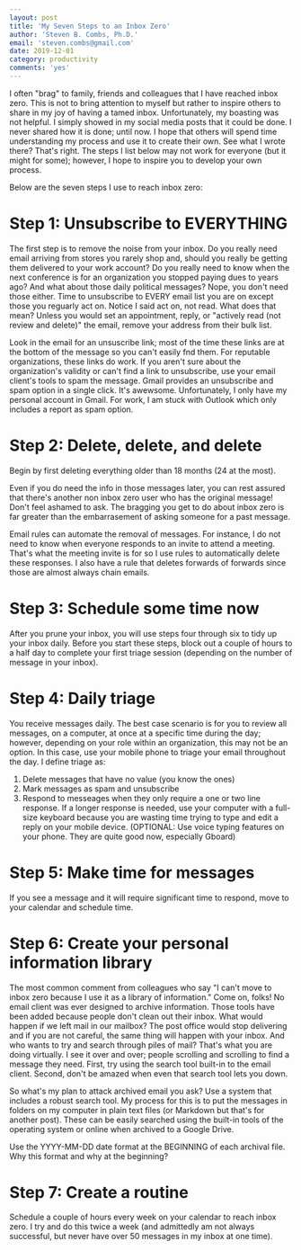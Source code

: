 ```yaml
---
layout: post
title: 'My Seven Steps to an Inbox Zero'
author: 'Steven B. Combs, Ph.D.'
email: 'steven.combs@gmail.com'
date: 2019-12-01
category: productivity
comments: 'yes'
---
```


I often "brag" to family, friends and colleagues that I have reached inbox zero. This is not to bring attention to myself but rather to inspire others to share in my joy of having a tamed inbox. Unfortunately, my boasting was not helpful. I simply showed in my social media posts that it could be done. I never shared how it is done; until now. I hope that others will spend time understanding my process and use it to create their own. See what I wrote there? That's right. The steps I list below may not work for everyone (but it might for some); however, I hope to inspire you to develop your own process.

Below are the seven steps I use to reach inbox zero:

# Step 1: Unsubscribe to EVERYTHING
The first step is to remove the noise from your inbox. Do you really need email arriving from stores you rarely shop and, should you really be getting them delivered to your work account? Do you really need to know when the next conference is for an organization you stopped paying dues to years ago? And what about those daily political messages? Nope, you don't need those either. Time to unsubscribe to EVERY email list you are on except those you reguarly act on. Notice I said act on, not read. What does that mean? Unless you would set an appointment, reply, or "actively read (not review and delete)" the email, remove your address from their bulk list.

Look in the email for an unsuscribe link; most of the time these links are at the bottom of the message so you can't easily fnd them. For reputable organizations, these links do work. If you aren't sure about the organization's validity or can't find a link to unsubscribe, use your email client's tools to spam the message. Gmail provides an unsubscribe and spam option in a single click. It's awewsome. Unfortunately, I only have my personal account in Gmail. For work, I am stuck with Outlook which only includes a report as spam option.

# Step 2: Delete, delete, and delete
Begin by first deleting everything older than 18 months (24 at the most).

Even if you do need the info in those messages later, you can rest assured that there's another non inbox zero user who has the original message! Don't feel ashamed to ask. The bragging you get to do about inbox zero is far greater than the embarrasement of asking someone for a past message.

Email rules can automate the removal of messages. For instance, I do not need to know when everyone responds to an invite to attend a meeting. That's what the meeting invite is for so I use rules to automatically delete these responses. I also have a rule that deletes forwards of forwards since those are almost always chain emails.

# Step 3: Schedule some time now
After you prune your inbox, you will use steps four through six to tidy up your inbox daily. Before you start these steps, block out a couple of hours to a half day to complete your first triage session (depending on the number of message in your inbox).

# Step 4: Daily triage
You receive messages daily. The best case scenario is for you to review all messages, on a computer, at once at a specific time during the day; however, depending on your role within an organization, this may not be an option. In this case, use your mobile phone to triage your email throughout the day. I define triage as:

1. Delete messages that have no value (you know the ones)
2. Mark messages as spam and unsubscribe
3. Respond to messeages when they only require a one or two line response. If a longer response is needed, use your computer with a full-size keyboard because you are wasting time trying to type and edit a reply on your mobile device. (OPTIONAL: Use voice typing features on your phone. They are quite good now, especially Gboard)

# Step 5: Make time for messages
If you see a message and it will require significant time to respond, move to your calendar and schedule time.

# Step 6: Create your personal information library
The most common comment from colleagues who say "I can't move to inbox zero because I use it as a library of information." Come on, folks! No email client was ever designed to archive information. Those tools have been added because people don't clean out their inbox. What would happen if we left mail in our mailbox? The post office would stop delivering and if you are not careful, the same thing will happen with your inbox. And who wants to try and search through piles of mail? That's what you are doing virtually. I see it over and over; people scrolling and scrolling to find a message they need. First, try using the search tool built-in to the email client. Second, don't be amazed when even that search tool lets you down.

So what's my plan to attack archived email you ask? Use a system that includes a robust search tool. My process for this is to put the messages in folders on my computer in plain text files (or Markdown but that's for another post). These can be easily searched using the built-in tools of the operating system or online when archived to a Google Drive.

Use the YYYY-MM-DD date format at the BEGINNING of each archival file. Why this format and why at the beginning?

# Step 7: Create a routine
Schedule a couple of hours every week on your calendar to reach inbox zero. I try and do this twice a week (and admittedly am not always successful, but never have over 50 messages in my inbox at one time).
